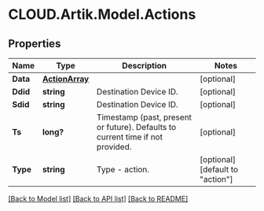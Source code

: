 # CLOUD.Artik.Model.Actions
## Properties

Name | Type | Description | Notes
------------ | ------------- | ------------- | -------------
**Data** | [**ActionArray**](ActionArray.md) |  | [optional] 
**Ddid** | **string** | Destination Device ID. | [optional] 
**Sdid** | **string** | Destination Device ID. | [optional] 
**Ts** | **long?** | Timestamp (past, present or future). Defaults to current time if not provided. | [optional] 
**Type** | **string** | Type - action. | [optional] [default to "action"]

[[Back to Model list]](../README.md#documentation-for-models) [[Back to API list]](../README.md#documentation-for-api-endpoints) [[Back to README]](../README.md)

